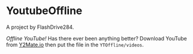 # YoutubeOffline
A project by FlashDrive284.

*Offline YouTube!* Has there ever been anything better? Download YouTube from [Y2Mate.io](y2mate.io) then put the file in the `YTOffline/videos`.
